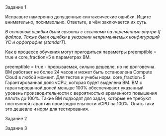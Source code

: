 Задание 1

Исправьте намеренно допущенные синтаксические ошибки. Ищите внимательно, посимвольно. Ответьте, в чём заключается их суть.

_В основном ошибки были связаны с ссылками на переменные внутри tf файлов. Также были ошибки в указании неприменяемых конфигураций YC и орфография (standarT)._

Как в процессе обучения могут пригодиться параметры preemptible = true и core_fraction=5 в параметрах ВМ.

preemptible = true - прерываемая, сильно дешевле, но не долговечна. ВМ работает не более 24 часов и может быть остановлена Compute Cloud в любой момент. Для тестов и учебы норм.
core_fraction=5 Гарантированная доля vCPU, которая будет выделена ВМ. ВМ с гарантированной долей меньше 100% обеспечивают указанный уровень производительности с вероятностью временного повышения вплоть до 100%. Такие ВМ подходят для задач, которые не требуют постоянной гарантии производительности vCPU на 100%. Опять таки это дешевле и норм для тестирования.

Задание 2



Задание 3


